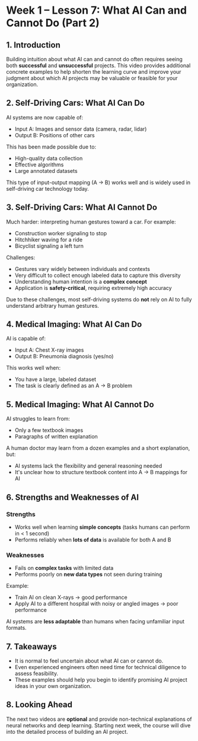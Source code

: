 
# Week 1 – Lesson 7: What AI Can and Cannot Do (Part 2)

## 1. Introduction

Building intuition about what AI can and cannot do often requires seeing both **successful** and **unsuccessful** projects. This video provides additional concrete examples to help shorten the learning curve and improve your judgment about which AI projects may be valuable or feasible for your organization.

## 2. Self-Driving Cars: What AI Can Do

AI systems are now capable of:
- Input A: Images and sensor data (camera, radar, lidar)
- Output B: Positions of other cars

This has been made possible due to:
- High-quality data collection
- Effective algorithms
- Large annotated datasets

This type of input-output mapping (A → B) works well and is widely used in self-driving car technology today.

## 3. Self-Driving Cars: What AI Cannot Do

Much harder: interpreting human gestures toward a car. For example:
- Construction worker signaling to stop
- Hitchhiker waving for a ride
- Bicyclist signaling a left turn

Challenges:
- Gestures vary widely between individuals and contexts
- Very difficult to collect enough labeled data to capture this diversity
- Understanding human intention is a **complex concept**
- Application is **safety-critical**, requiring extremely high accuracy

Due to these challenges, most self-driving systems do **not** rely on AI to fully understand arbitrary human gestures.

## 4. Medical Imaging: What AI Can Do

AI is capable of:
- Input A: Chest X-ray images
- Output B: Pneumonia diagnosis (yes/no)

This works well when:
- You have a large, labeled dataset
- The task is clearly defined as an A → B problem

## 5. Medical Imaging: What AI Cannot Do

AI struggles to learn from:
- Only a few textbook images
- Paragraphs of written explanation

A human doctor may learn from a dozen examples and a short explanation, but:
- AI systems lack the flexibility and general reasoning needed
- It's unclear how to structure textbook content into A → B mappings for AI

## 6. Strengths and Weaknesses of AI

### Strengths
- Works well when learning **simple concepts** (tasks humans can perform in < 1 second)
- Performs reliably when **lots of data** is available for both A and B

### Weaknesses
- Fails on **complex tasks** with limited data
- Performs poorly on **new data types** not seen during training

Example:
- Train AI on clean X-rays → good performance
- Apply AI to a different hospital with noisy or angled images → poor performance

AI systems are **less adaptable** than humans when facing unfamiliar input formats.

## 7. Takeaways

- It is normal to feel uncertain about what AI can or cannot do.
- Even experienced engineers often need time for technical diligence to assess feasibility.
- These examples should help you begin to identify promising AI project ideas in your own organization.

## 8. Looking Ahead

The next two videos are **optional** and provide non-technical explanations of neural networks and deep learning. Starting next week, the course will dive into the detailed process of building an AI project.


